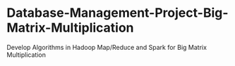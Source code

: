 # Database-Management-Project-Big-Matrix-Multiplication
Develop Algorithms in Hadoop Map/Reduce and Spark for Big Matrix Multiplication
